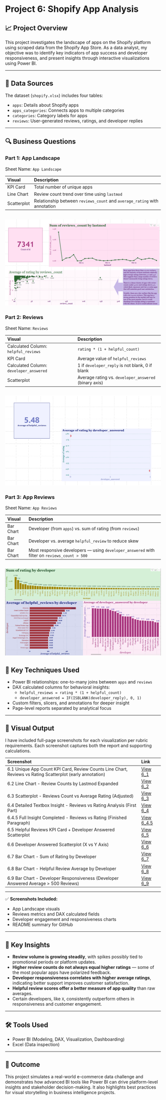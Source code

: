 # Project 6: Shopify App Analysis

## 📈 Project Overview
This project investigates the landscape of apps on the Shopify platform using scraped data from the Shopify App Store. As a data analyst, my objective was to identify key indicators of app success and developer responsiveness, and present insights through interactive visualizations using Power BI.

---

## 📁 Data Sources
The dataset (`shopify.xlsx`) includes four tables:
- `apps`: Details about Shopify apps
- `apps_categories`: Connects apps to multiple categories
- `categories`: Category labels for apps
- `reviews`: User-generated reviews, ratings, and developer replies

---

## 🔍 Business Questions

### Part 1: App Landscape
Sheet Name: `App Landscape`

| Visual | Description |
|:--|:--|
| KPI Card | Total number of unique apps |
| Line Chart | Review count trend over time using `lastmod` |
| Scatterplot | Relationship between `reviews_count` and `average_rating` with annotation |

![Dashboard Preview](./6_10.PNG)
---

### Part 2: Reviews
Sheet Name: `Reviews`

| Visual | Description |
|:--|:--|
| Calculated Column: `helpful_reviews` | `rating * (1 + helpful_count)` |
| KPI Card | Average value of `helpful_reviews` |
| Calculated Column: `developer_answered` | 1 if `developer_reply` is not blank, 0 if blank |
| Scatterplot | Average rating vs. `developer_answered` (binary axis) |

![Dashboard Preview](./6_11.PNG)
---

### Part 3: App Reviews
Sheet Name: `App Reviews`

| Visual | Description |
|:--|:--|
| Bar Chart | Developer (from `apps`) vs. sum of rating (from `reviews`) |
| Bar Chart | Developer vs. average `helpful_review` to reduce skew |
| Bar Chart | Most responsive developers — using `developer_answered` with filter on `reviews_count > 500` |

![Dashboard Preview](./6_12.PNG)
---

## 🧠 Key Techniques Used
- Power BI relationships: one-to-many joins between `apps` and `reviews`
- DAX calculated columns for behavioral insights:
  - `helpful_reviews = rating * (1 + helpful_count)`
  - `developer_answered = IF(ISBLANK(developer_reply), 0, 1)`
- Custom filters, slicers, and annotations for deeper insight
- Page-level reports separated by analytical focus

---

## 📸 Visual Output

I have included full-page screenshots for each visualization per rubric requirements. Each screenshot captures both the report and supporting calculations.

| Screenshot | Link |
|:--|:--|
| 6.1 Unique App Count KPI Card, Review Counts Line Chart, Reviews vs Rating Scatterplot (early annotation) | [View 6_1](./6_1.PNG) |
| 6.2 Line Chart - Review Counts by Lastmod Expanded | [View 6_2](./6_2.PNG) |
| 6.3 Scatterplot - Reviews Count vs Average Rating (Adjusted) | [View 6_3](./6_3.PNG) |
| 6.4 Detailed Textbox Insight - Reviews vs Rating Analysis (First Part) | [View 6_4](./6_4.PNG) |
| 6.4.5 Full Insight Completed - Reviews vs Rating (Finished Paragraph) | [View 6_4.5](./6_4.5.PNG) |
| 6.5 Helpful Reviews KPI Card + Developer Answered Scatterplot | [View 6_5](./6_5.PNG) |
| 6.6 Developer Answered Scatterplot (X vs Y Axis) | [View 6_6](./6_6.PNG) |
| 6.7 Bar Chart - Sum of Rating by Developer | [View 6_7](./6_7.PNG) |
| 6.8 Bar Chart - Helpful Review Average by Developer | [View 6_8](./6_8.PNG) |
| 6.9 Bar Chart - Developer Responsiveness (Developer Answered Average > 500 Reviews) | [View 6_9](./6_9.PNG) |


---

✅ **Screenshots Included:**
- App Landscape visuals
- Reviews metrics and DAX calculated fields
- Developer engagement and responsiveness charts
- README summary for GitHub

---

## 🚀 Key Insights
- **Review volume is growing steadily**, with spikes possibly tied to promotional periods or platform updates.
- **Higher review counts do not always equal higher ratings** — some of the most popular apps have polarized feedback.
- **Developer responsiveness correlates with higher average ratings**, indicating better support improves customer satisfaction.
- **Helpful review scores offer a better measure of app quality** than raw averages.
- Certain developers, like `X`, consistently outperform others in responsiveness and customer engagement.

---

## 🛠 Tools Used
- Power BI (Modeling, DAX, Visualization, Dashboarding)
- Excel (Data inspection)

---

## 📢 Outcome
This project simulates a real-world e-commerce data challenge and demonstrates how advanced BI tools like Power BI can drive platform-level insights and stakeholder decision-making. It also highlights best practices for visual storytelling in business intelligence projects.
